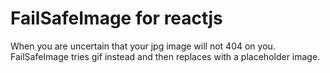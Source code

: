# FailSafeImage for reactjs
When you are uncertain that your jpg image will not 404 on you. FailSafeImage tries gif instead and then replaces with a placeholder image.
